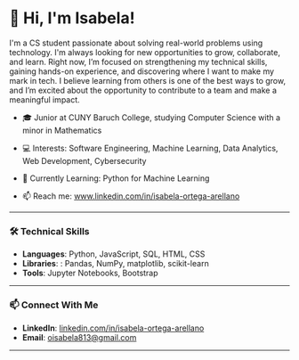 # 👋 Hi, I'm Isabela!

I'm a CS student passionate about solving real-world problems using technology. I'm always looking for new opportunities to grow, collaborate, and learn. Right now, I’m focused on strengthening my technical skills, gaining hands-on experience, and discovering where I want to make my mark in tech. I believe learning from others is one of the best ways to grow, and I’m excited about the opportunity to contribute to a team and make a meaningful impact.

- 🎓 Junior at CUNY Baruch College, studying Computer Science with a minor in Mathematics

- 💻 Interests: Software Engineering, Machine Learning, Data Analytics, Web Development, Cybersecurity

- 🌱 Currently Learning: Python for Machine Learning

- 📫 Reach me: www.linkedin.com/in/isabela-ortega-arellano

---

### 🛠️ Technical Skills
- **Languages**: Python, JavaScript, SQL, HTML, CSS
- **Libraries**: : Pandas, NumPy, matplotlib, scikit-learn
- **Tools**: Jupyter Notebooks, Bootstrap

--- 
<!--
## 📂 Projects
- **[NYC Resident Toolkit Website](GitHub Repo URL)**: Redesigned using **HTML**, **CSS**, **Bootstrap**.
- **[Rational Class & Pi Approximation](GitHub Repo URL)**: Python-based class to approximate **Pi**.
- **[FIFA World Cup App Design](GitHub Repo URL)**: JavaScript app displaying past FIFA World Cup data.
-->

### 📫 Connect With Me
- **LinkedIn**: [linkedin.com/in/isabela-ortega-arellano](#)
- **Email**: [oisabela813@gmail.com](#)

---
